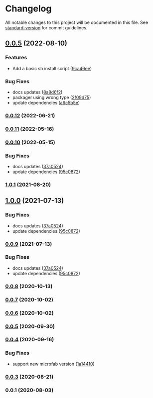 # Changelog

All notable changes to this project will be documented in this file. See [standard-version](https://github.com/conventional-changelog/standard-version) for commit guidelines.

## [0.0.5](https://github.com/hyperledger-labs/weft/compare/v0.0.4...v0.0.5) (2022-08-10)


### Features

* Add a basic sh install script ([9ca46ee](https://github.com/hyperledger-labs/weft/commit/9ca46eec3db83685e9f3506562a8b613d1205cc3))


### Bug Fixes

* docs updates ([8a8d6f2](https://github.com/hyperledger-labs/weft/commit/8a8d6f255787bb896dea68355a82e691a3241f05))
* packager using wrong type ([2f09d75](https://github.com/hyperledger-labs/weft/commit/2f09d7590917804bb7984da3205a9f3f684af5e8))
* update dependencies ([a6c5b5e](https://github.com/hyperledger-labs/weft/commit/a6c5b5ec25724b69cad6f69a04390cb6eab07da2))

### [0.0.12](https://github.com/hyperledgendary/weft/compare/v0.0.11...v0.0.12) (2022-06-21)

### [0.0.11](https://github.com/hyperledgendary/weft/compare/v0.0.10...v0.0.11) (2022-05-16)

### [0.0.10](https://github.com/hyperledgendary/weftility/compare/v0.0.8...v0.0.10) (2022-05-15)


### Bug Fixes

* docs updates ([37a0524](https://github.com/hyperledgendary/weftility/commit/37a05242c03cf472e49ea0fab48e3621349b5845))
* update dependencies ([95c0872](https://github.com/hyperledgendary/weftility/commit/95c0872697ce21c85903534fceefa0a11dd741c0))

### [1.0.1](https://github.com/hyperledgendary/weftility/compare/v1.0.0...v1.0.1) (2021-08-20)

## [1.0.0](https://github.com/hyperledgendary/weftility/compare/v0.0.8...v1.0.0) (2021-07-13)


### Bug Fixes

* docs updates ([37a0524](https://github.com/hyperledgendary/weftility/commit/37a05242c03cf472e49ea0fab48e3621349b5845))
* update dependencies ([95c0872](https://github.com/hyperledgendary/weftility/commit/95c0872697ce21c85903534fceefa0a11dd741c0))

### [0.0.9](https://github.com/hyperledgendary/weftility/compare/v0.0.8...v0.0.9) (2021-07-13)


### Bug Fixes

* docs updates ([37a0524](https://github.com/hyperledgendary/weftility/commit/37a05242c03cf472e49ea0fab48e3621349b5845))
* update dependencies ([95c0872](https://github.com/hyperledgendary/weftility/commit/95c0872697ce21c85903534fceefa0a11dd741c0))

### [0.0.8](https://github.com/hyperledgendary/weftility/compare/v0.0.7...v0.0.8) (2020-10-13)

### [0.0.7](https://github.com/hyperledgendary/weftility/compare/v0.0.6...v0.0.7) (2020-10-02)

### [0.0.6](https://github.com/hyperledgendary/weftility/compare/v0.0.5...v0.0.6) (2020-10-02)

### [0.0.5](https://github.com/hyperledgendary/weftility/compare/v0.0.4...v0.0.5) (2020-09-30)

### [0.0.4](https://github.com/hyperledgendary/weftility/compare/v0.0.3...v0.0.4) (2020-09-16)


### Bug Fixes

* support new microfab version ([1a14410](https://github.com/hyperledgendary/weftility/commit/1a14410fb46cf37e1c6ece9386df390337a2bb72))

### [0.0.3](https://github.com/hyperledgendary/runhfsc/compare/v0.0.1...v0.0.3) (2020-08-21)

### 0.0.1 (2020-08-03)
